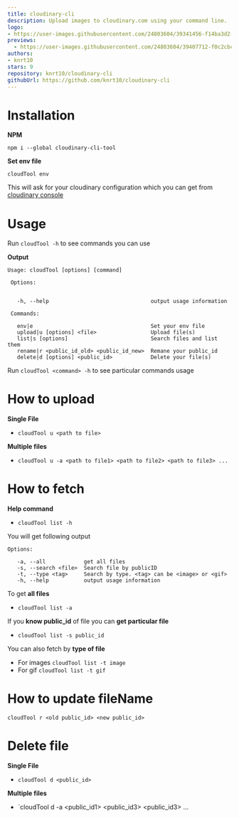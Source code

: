 ```yaml
---
title: cloudinary-cli
description: Upload images to cloudinary.com using your command line.
logo:
- https://user-images.githubusercontent.com/24803604/39341456-f14ba3d2-49f0-11e8-846e-59b216100574.png
previews:
  - https://user-images.githubusercontent.com/24803604/39407712-f0c2cbcc-4be7-11e8-93ee-9c417d62bf5a.gif
authors:
- knrt10
stars: 9
repository: knrt10/cloudinary-cli
githubUrl: https://github.com/knrt10/cloudinary-cli
---
```



# Installation

**NPM**

`npm i --global cloudinary-cli-tool`

**Set env file**

`cloudTool env`

This will ask for your cloudinary configuration which you can get from [cloudinary console](https://cloudinary.com/console/)

# Usage

Run `cloudTool -h` to see commands you can use

**Output**

```
Usage: cloudTool [options] [command]

 Options:


   -h, --help                                output usage information

 Commands:

   env|e                                     Set your env file
   upload|u [options] <file>                 Upload file(s)
   list|s [options]                          Search files and list them
   rename|r <public_id_old> <public_id_new>  Remane your public_id
   delete|d [options] <public_id>            Delete your file(s)
```    

Run `cloudTool <command> -h` to see particular commands usage

# How to upload

**Single File**
- `cloudTool u <path to file>`

**Multiple files**
- `cloudTool u -a <path to file1> <path to file2> <path to file3> ...`

# How to fetch

**Help command**
- `cloudTool list -h`

You will get following output

```
Options:

   -a, --all            get all files
   -s, --search <file>  Search file by publicID
   -t, --type <tag>     Search by type. <tag> can be <image> or <gif>
   -h, --help           output usage information
```

 To get **all files**
 - `cloudTool list -a`

 If you **know public_id** of file you can **get particular file**
 - `cloudTool list -s public_id`

 You can also fetch by **type of file**
 -  For images `cloudTool list -t image`
 -  For gif `cloudTool list -t gif`

# How to update fileName

`cloudTool r <old public_id> <new public_id>`  

# Delete file

**Single File**
- `cloudTool d <public_id>`

**Multiple files**
- `cloudTool d -a <public_id1> <public_id3> <public_id3> ...
